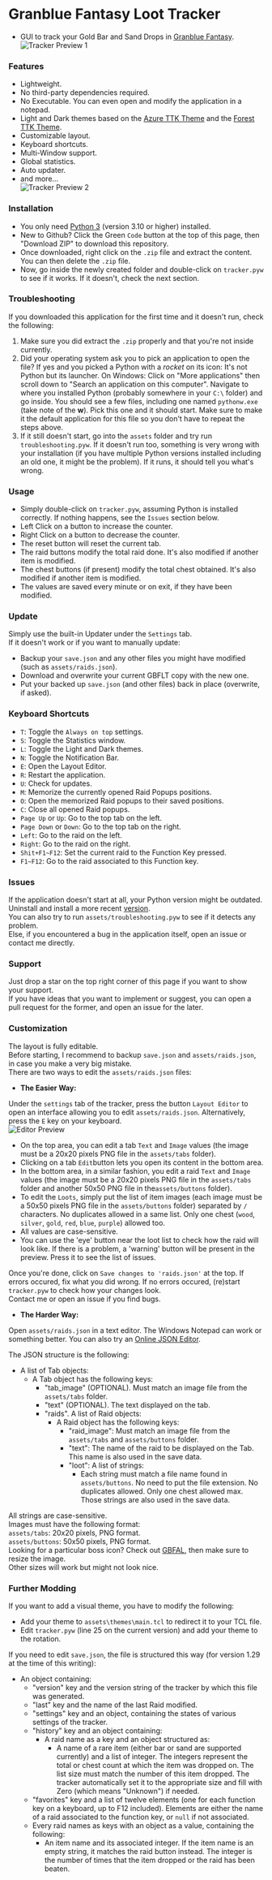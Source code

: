 # Granblue Fantasy Loot Tracker  
* GUI to track your Gold Bar and Sand Drops in [Granblue Fantasy](https://game.granbluefantasy.jp).  
![Tracker Preview 1](https://raw.githubusercontent.com/MizaGBF/GBFLT/main/assets/preview1.png)  
  
### Features  
* Lightweight.  
* No third-party dependencies required.  
* No Executable. You can even open and modify the application in a notepad.  
* Light and Dark themes based on the [Azure TTK Theme](https://github.com/rdbende/Azure-ttk-theme) and the [Forest TTK Theme](https://github.com/rdbende/Forest-ttk-theme).  
* Customizable layout.  
* Keyboard shortcuts.  
* Multi-Window support.  
* Global statistics.  
* Auto updater.  
* and more...  
![Tracker Preview 2](https://raw.githubusercontent.com/MizaGBF/GBFLT/main/assets/preview2.png)  
  
### Installation  
* You only need [Python 3](https://www.python.org/downloads/) (version 3.10 or higher) installed.  
* New to Github? Click the Green `Code` button at the top of this page, then "Download ZIP" to download this repository.  
* Once downloaded, right click on the `.zip` file and extract the content. You can then delete the `.zip` file.  
* Now, go inside the newly created folder and double-click on `tracker.pyw` to see if it works. If it doesn't, check the next section.
  
### Troubleshooting  
If you downloaded this application for the first time and it doesn't run, check the following:
1. Make sure you did extract the `.zip` properly and that you're not inside currently.
2. Did your operating system ask you to pick an application to open the file? If yes and you picked a Python with a *rocket* on its icon: It's not Python but its launcher. On Windows: Click on "More applications" then scroll down to "Search an application on this computer". Navigate to where you installed Python (probably somewhere in your `C:\` folder) and go inside. You should see a few files, including one named `pythonw.exe` (take note of the **w**). Pick this one and it should start. Make sure to make it the default application for this file so you don't have to repeat the steps above.  
3. If it still doesn't start, go into the `assets` folder and try run `troubleshooting.pyw`. If it doesn't run too, something is very wrong with your installation (if you have multiple Python versions installed including an old one, it might be the problem). If it runs, it should tell you what's wrong.  
  
### Usage  
* Simply double-click on `tracker.pyw`, assuming Python is installed correctly. If nothing happens, see the `Issues` section below.  
* Left Click on a button to increase the counter.  
* Right Click on a button to decrease the counter.  
* The reset button will reset the current tab.  
* The raid buttons modify the total raid done. It's also modified if another item is modified.  
* The chest buttons (if present) modify the total chest obtained. It's also modified if another item is modified.  
* The values are saved every minute or on exit, if they have been modified.  
  
### Update  
Simply use the built-in Updater under the `Settings` tab.  
If it doesn't work or if you want to manually update:  
* Backup your `save.json` and any other files you might have modified (such as `assets/raids.json`).  
* Download and overwrite your current GBFLT copy with the new one.  
* Put your backed up `save.json` (and other files) back in place (overwrite, if asked).  
  
### Keyboard Shortcuts  
* `T`: Toggle the `Always on top` settings.  
* `S`: Toggle the Statistics window.  
* `L`: Toggle the Light and Dark themes.  
* `N`: Toggle the Notification Bar.  
* `E`: Open the Layout Editor.  
* `R`: Restart the application.  
* `U`: Check for updates.  
* `M`: Memorize the currently opened Raid Popups positions.  
* `O`: Open the memorized Raid popups to their saved positions.  
* `C`: Close all opened Raid popups.  
* `Page Up` or `Up`: Go to the top tab on the left.  
* `Page Down` or `Down`: Go to the top tab on the right.  
* `Left`: Go to the raid on the left.  
* `Right`: Go to the raid on the right.  
* `Shit+F1~F12`: Set the current raid to the Function Key pressed.  
* `F1~F12`: Go to the raid associated to this Function key.  
  
### Issues  
If the application doesn't start at all, your Python version might be outdated.  
Uninstall and install a more recent [version](https://www.python.org/downloads/).  
You can also try to run `assets/troubleshooting.pyw` to see if it detects any problem.  
Else, if you encountered a bug in the application itself, open an issue or contact me directly.  
  
### Support  
Just drop a star on the top right corner of this page if you want to show your support.  
If you have ideas that you want to implement or suggest, you can open a pull request for the former, and open an issue for the later.  
  
### Customization  
The layout is fully editable.  
Before starting, I recommend to backup `save.json` and `assets/raids.json`, in case you make a very big mistake.  
There are two ways to edit the `assets/raids.json` files:  
  
- **The Easier Way:**  
  
Under the `settings` tab of the tracker, press the button `Layout Editor` to open an interface allowing you to edit `assets/raids.json`. Alternatively, press the `E` key on your keyboard.  
![Editor Preview](https://raw.githubusercontent.com/MizaGBF/GBFLT/main/assets/preview3.png)  
- On the top area, you can edit a tab `Text` and `Image` values (the image must be a 20x20 pixels PNG file in the `assets/tabs` folder).  
- Clicking on a tab `Edit`button lets you open its content in the bottom area.  
- In the bottom area, in a similar fashion, you edit a raid `Text` and `Image` values (the image must be a 20x20 pixels PNG file in the `assets/tabs` folder and another 50x50 PNG file in the`assets/buttons` folder).  
- To edit the `Loots`, simply put the list of item images (each image must be a 50x50 pixels PNG file in the `assets/buttons` folder) separated by `/` characters. No duplicates allowed in a same list. Only one chest (`wood`, `silver`, `gold`, `red`, `blue`, `purple`) allowed too.  
- All values are case-sensitive.  
- You can use the 'eye' button near the loot list to check how the raid will look like. If there is a problem, a 'warning' button will be present in the preview. Press it to see the list of issues.  
  
Once you're done, click on `Save changes to 'raids.json'` at the top. If errors occured, fix what you did wrong. If no errors occured, (re)start `tracker.pyw` to check how your changes look.  
Contact me or open an issue if you find bugs.  
  
- **The Harder Way:**  
  
Open `assets/raids.json` in a text editor. The Windows Notepad can work or something better. You can also try an [Online JSON Editor](https://jsoneditoronline.org/).  
  
The JSON structure is the following:  
- A list of Tab objects:
    - A Tab object has the following keys:
        - "tab_image" (OPTIONAL). Must match an image file from the `assets/tabs` folder.  
        - "text" (OPTIONAL). The text displayed on the tab.
        - "raids". A list of Raid objects:
            - A Raid object has the following keys:
                - "raid_image": Must match an image file from the `assets/tabs` and `assets/buttons` folder.  
                - "text": The name of the raid to be displayed on the Tab. This name is also used in the save data.  
                - "loot": A list of strings:
                    - Each string must match a file name found in `assets/buttons`. No need to put the file extension. No duplicates allowed. Only one chest allowed max. Those strings are also used in the save data.  
  
All strings are case-sensitive.  
Images must have the following format:  
`assets/tabs`: 20x20 pixels, PNG format.  
`assets/buttons`: 50x50 pixels, PNG format.  
Looking for a particular boss icon? Check out [GBFAL](https://mizagbf.github.io/GBFAL/), then make sure to resize the image.  
Other sizes will work but might not look nice.  
  
### Further Modding  
If you want to add a visual theme, you have to modify the following:
- Add your theme to `assets\themes\main.tcl` to redirect it to your TCL file.  
- Edit `tracker.pyw` (line 25 on the current version) and add your theme to the rotation.  
  
If you need to edit `save.json`, the file is structured this way (for version 1.29 at the time of this writing):
- An object containing:
    - "version" key and the version string of the tracker by which this file was generated.  
    - "last" key and the name of the last Raid modified.  
    - "settings" key and an object, containing the states of various settings of the tracker.  
    - "history" key and an object containing:  
        - A raid name as a key and an object structured as:  
            - A name of a rare item (either bar or sand are supported currently) and a list of integer. The integers represent the total or chest count at which the item was dropped on. The list size must match the number of this item dropped. The tracker automatically set it to the appropriate size and fill with Zero (which means "Unknown") if needed.  
    - "favorites" key and a list of twelve elements (one for each function key on a keyboard, up to F12 included). Elements are either the name of a raid associated to the function key, or `null` if not associated.  
    - Every raid names as keys with an object as a value, containing the following:  
        - An item name and its associated integer. If the item name is an empty string, it matches the raid button instead. The integer is the number of times that the item dropped or the raid has been beaten.  